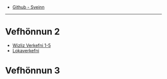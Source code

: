 * [Github - Sveinn](https://github.com/sveinnoli)
<hr>

# Vefhönnun 2
* [Wizliz Verkefni 1-5](https://github.com/sveinnoli/wizliz)
* [Lokaverkefni](https://github.com/sveinnoli/lokaverkefni)


# Vefhönnun 3

